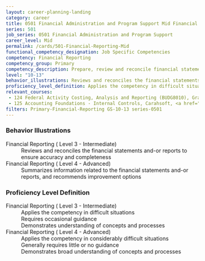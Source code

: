 ```yaml
---
layout: career-planning-landing
category: career
title: 0501 Financial Administration and Program Support Mid Financial Reporting
series: 501
job_series: 0501 Financial Administration and Program Support
career_level: Mid
permalink: /cards/501-Financial-Reporting-Mid
functional_competency_designation: Job Specific Competencies
competency: Financial Reporting
competency_group: Primary
competency_description: Prepare, review and reconcile financial statements and financial reports to meet reporting requirements and to support management decisions
level: "10-13"
behavior_illustrations: Reviews and reconciles the financial statements and-or reports to ensure accuracy and completeness ? Summarizes information related to the financial statements and-or reports, and recommends improvement options
proficiency_level_definition: Applies the competency in difficult situations ? Requires occasional guidance ? Demonstrates understanding of concepts and processes ? Applies the competency in considerably difficult situations ? Generally requires little or no guidance ? Demonstrates broad understanding of concepts and processes
relevant_courses: 
 - 124 Federal Activity Costing, Analysis and Reporting (BUDG8010), Graduate School USA, <a href="https://www.graduateschool.edu/solr-search/content?keys=BUDG8010">https://www.graduateschool.edu/solr-search/content?keys=BUDG8010</a>
 - 125 Accounting Foundations - Internal Controls, Carahsoft, <a href="https://www.linkedin.com/learning/accounting-foundations-internal-controls">https://www.linkedin.com/learning/accounting-foundations-internal-controls</a>
filters: Primary-Financial-Reporting GS-10-13 series-0501
---
```


<div class="desktop:grid-col-6 margin-y-205">
  <div class="border-top-05 bg-white padding-2 shadow-5 height-full members-hover border-1px border-gray-30 border-top-orange radius-lg">
    <h3>Behavior Illustrations</h3>
    <dl class="text-base"><dt>Financial Reporting ( Level 3 - Intermediate)</dt><dd>Reviews and reconciles the financial statements and-or reports to ensure accuracy and completeness</dd><dt>Financial Reporting ( Level 4 - Advanced)</dt><dd>Summarizes information related to the financial statements and-or reports, and recommends improvement options</dd></dl>
  </div>
</div>
<div class="desktop:grid-col-6 margin-y-205">
  <div class="border-top-05 bg-white padding-2 shadow-5 height-full members-hover border-1px border-gray-30 border-top-orange radius-lg">
    <h3>Proficiency Level Definition</h3>
    <dl class="text-base"><dt>Financial Reporting ( Level 3 - Intermediate)</dt><dd>Applies the competency in difficult situations </dd><dd> Requires occasional guidance </dd><dd> Demonstrates understanding of concepts and processes</dd><dt>Financial Reporting ( Level 4 - Advanced)</dt><dd>Applies the competency in considerably difficult situations </dd><dd> Generally requires little or no guidance </dd><dd> Demonstrates broad understanding of concepts and processes</dd></dl>
  </div>
</div>